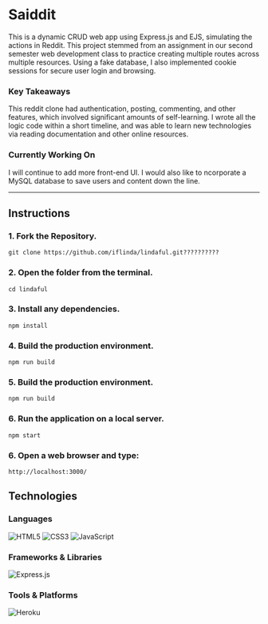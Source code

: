 # Saiddit
This is a dynamic CRUD web app using Express.js and EJS, simulating the actions in Reddit. This project stemmed from an assignment in our second semester web development class to practice creating multiple routes across multiple resources. Using a fake database, I also implemented cookie sessions for secure user login and browsing.

### Key Takeaways
This reddit clone had authentication,  posting, commenting, and other features, which involved significant amounts of self-learning. I wrote all the logic code within a short timeline, and was able to learn new technologies via reading documentation and other online resources. 


### Currently Working On
I will continue to add more front-end UI. I would also like to ncorporate a MySQL database to save users and content down the line.

---

## Instructions 

### 1. Fork the Repository.
```
git clone https://github.com/iflinda/lindaful.git??????????
```

### 2. Open the folder from the terminal.
```
cd lindaful
```

### 3.  Install any dependencies.
```
npm install
```

### 4. Build the production environment.
```
npm run build
```

### 5. Build the production environment.
```
npm run build
```

### 6. Run the application on a local server.
```
npm start
```

### 6. Open a web browser and type: 
```
http://localhost:3000/
```

## Technologies

### Languages
![HTML5](https://img.shields.io/badge/html5-%23E34F26.svg?style=for-the-badge&logo=html5&logoColor=white)
![CSS3](https://img.shields.io/badge/css3-%231572B6.svg?style=for-the-badge&logo=css3&logoColor=white)
![JavaScript](https://img.shields.io/badge/javascript-%23323330.svg?style=for-the-badge&logo=javascript&logoColor=%23F7DF1E)

### Frameworks & Libraries
![Express.js](https://img.shields.io/badge/express.js-%23404d59.svg?style=for-the-badge&logo=express&logoColor=%2361DAFB)

### Tools & Platforms
![Heroku](https://img.shields.io/badge/heroku-%23430098.svg?style=for-the-badge&logo=heroku&logoColor=white)
